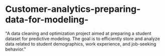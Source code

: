 # Customer-analytics-preparing-data-for-modeling-
"A data cleaning and optimization project aimed at preparing a student dataset for predictive modeling. The goal is to efficiently store and analyze data related to student demographics, work experience, and job-seeking behavior."
